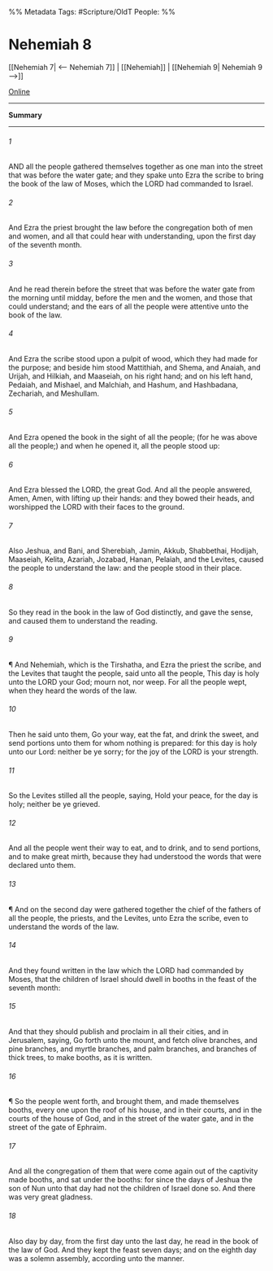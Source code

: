 

%% Metadata
Tags: #Scripture/OldT
People: 
%%
# Nehemiah 8
[[Nehemiah 7| <-- Nehemiah 7]] | [[Nehemiah]] | [[Nehemiah 9| Nehemiah 9 -->]]

[Online](https://churchofjesuschrist.org/study/scriptures/ot/neh/8?lang=eng)

---
__Summary__



---

###### 1
AND all the people gathered themselves together as one man into the street that was before the water gate; and they spake unto Ezra the scribe to bring the book of the law of Moses, which the LORD had commanded to Israel.
###### 2
And Ezra the priest brought the law before the congregation both of men and women, and all that could hear with understanding, upon the first day of the seventh month.
###### 3
And he read therein before the street that was before the water gate from the morning until midday, before the men and the women, and those that could understand; and the ears of all the people were attentive unto the book of the law.
###### 4
And Ezra the scribe stood upon a pulpit of wood, which they had made for the purpose; and beside him stood Mattithiah, and Shema, and Anaiah, and Urijah, and Hilkiah, and Maaseiah, on his right hand; and on his left hand, Pedaiah, and Mishael, and Malchiah, and Hashum, and Hashbadana, Zechariah, and Meshullam.
###### 5
And Ezra opened the book in the sight of all the people; (for he was above all the people;) and when he opened it, all the people stood up:
###### 6
And Ezra blessed the LORD, the great God.  And all the people answered, Amen, Amen, with lifting up their hands: and they bowed their heads, and worshipped the LORD with their faces to the ground.
###### 7
Also Jeshua, and Bani, and Sherebiah, Jamin, Akkub, Shabbethai, Hodijah, Maaseiah, Kelita, Azariah, Jozabad, Hanan, Pelaiah, and the Levites, caused the people to understand the law: and the people stood in their place.
###### 8
So they read in the book in the law of God distinctly, and gave the sense, and caused them to understand the reading.
###### 9
¶ And Nehemiah, which is the Tirshatha, and Ezra the priest the scribe, and the Levites that taught the people, said unto all the people, This day is holy unto the LORD your God; mourn not, nor weep.  For all the people wept, when they heard the words of the law.
###### 10
Then he said unto them, Go your way, eat the fat, and drink the sweet, and send portions unto them for whom nothing is prepared: for this day is holy unto our Lord: neither be ye sorry; for the joy of the LORD is your strength.
###### 11
So the Levites stilled all the people, saying, Hold your peace, for the day is holy; neither be ye grieved.
###### 12
And all the people went their way to eat, and to drink, and to send portions, and to make great mirth, because they had understood the words that were declared unto them.
###### 13
¶ And on the second day were gathered together the chief of the fathers of all the people, the priests, and the Levites, unto Ezra the scribe, even to understand the words of the law.
###### 14
And they found written in the law which the LORD had commanded by Moses, that the children of Israel should dwell in booths in the feast of the seventh month:
###### 15
And that they should publish and proclaim in all their cities, and in Jerusalem, saying, Go forth unto the mount, and fetch olive branches, and pine branches, and myrtle branches, and palm branches, and branches of thick trees, to make booths, as it is written.
###### 16
¶ So the people went forth, and brought them, and made themselves booths, every one upon the roof of his house, and in their courts, and in the courts of the house of God, and in the street of the water gate, and in the street of the gate of Ephraim.
###### 17
And all the congregation of them that were come again out of the captivity made booths, and sat under the booths: for since the days of Jeshua the son of Nun unto that day had not the children of Israel done so.  And there was very great gladness.
###### 18
Also day by day, from the first day unto the last day, he read in the book of the law of God.  And they kept the feast seven days; and on the eighth day was a solemn assembly, according unto the manner.



